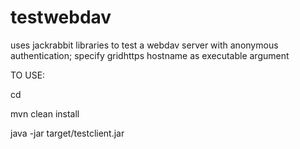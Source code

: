 testwebdav
==========

uses jackrabbit libraries to test a webdav server with anonymous authentication; specify gridhttps hostname as executable argument

TO USE:

cd <project-dir>

mvn clean install

java -jar target/testclient.jar <gridhttps-hostname>
